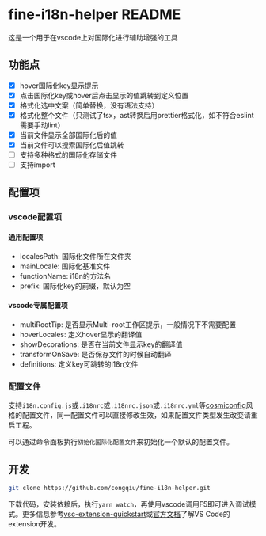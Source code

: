 # fine-i18n-helper README

这是一个用于在vscode上对国际化进行辅助增强的工具

## 功能点

- [x] hover国际化key显示提示
- [x] 点击国际化key或hover后点击显示的值跳转到定义位置
- [x] 格式化选中文案（简单替换，没有语法支持）
- [x] 格式化整个文件（只测试了tsx，ast转换后用prettier格式化，如不符合eslint需要手动lint）
- [x] 当前文件显示全部国际化后的值
- [x] 当前文件可以搜索国际化后值跳转
- [ ] 支持多种格式的国际化存储文件
- [ ] 支持import

## 配置项

### vscode配置项

#### 通用配置项

- localesPath: 国际化文件所在文件夹
- mainLocale: 国际化基准文件
- functionName: i18n的方法名
- prefix: 国际化key的前缀，默认为空

#### vscode专属配置项

- multiRootTip: 是否显示Multi-root工作区提示，一般情况下不需要配置
- hoverLocales: 定义hover显示的翻译值
- showDecorations: 是否在当前文件显示key的翻译值
- transformOnSave: 是否保存文件的时候自动翻译
- definitions: 定义key可跳转的i18n文件

### 配置文件

支持`i18n.config.js`或`.i18nrc`或`.i18nrc.json`或`.i18nrc.yml`等[cosmiconfig](https://github.com/davidtheclark/cosmiconfig)风格的配置文件，同一配置文件可以直接修改生效，如果配置文件类型发生改变请重启工程。

可以通过命令面板执行`初始化国际化配置文件`来初始化一个默认的配置文件。

## 开发

```sh
git clone https://github.com/congqiu/fine-i18n-helper.git
```

下载代码，安装依赖后，执行`yarn watch`，再使用vscode调用F5即可进入调试模式。更多信息参考[vsc-extension-quickstart](vsc-extension-quickstart.md)或[官方文档](https://code.visualstudio.com/api)了解VS Code的extension开发。
